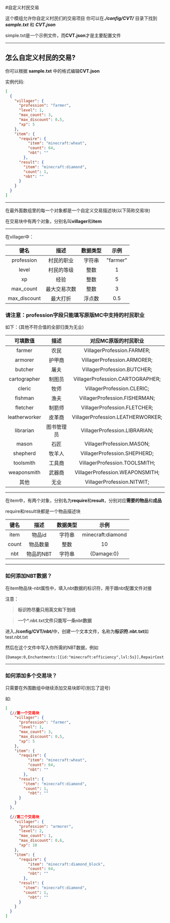 #自定义村民交易

这个模组允许你自定义村民们的交易项目
你可以在<b><i>./config/CVT/</i></b> 目录下找到 <b><i>sample.txt</i></b> 和 <b><i>CVT.json</i></b>

simple.txt是一个示例文件，而<b>CVT.json</b>才是主要配置文件

---





## 怎么自定义村民的交易?

你可以根据 <b>sample.txt</b> 中的格式编辑<b>CVT.json</b>

实例代码:

```json
[
  {
    "villager": {
      "profession": "farmer",
      "level": 1,
      "max_count": 3,
      "max_discount": 0.5,
      "xp": 5
    },
    "item": {
      "require": {
          "item": "minecraft:wheat",
          "count": 64,
          "nbt": ""
        },
      "result": {
        "item": "minecraft:diamond",
        "count": 1,
        "nbt": ""
      }
    }
  }
]
```

---

在最外面数组里的每一个对象都是一个自定义交易描述块(以下简称交易块)

在交易块中有两个对象，分别名叫<b>villager</b>和<b>item</b>

---

在villager中：

|     键名     |     描述     | 数据类型 |   示例   |
| :----------: | :----------: | :------: | :------: |
|  profession  |  村民的职业  |  字符串  | "farmer" |
|    level     |  村民的等级  |   整数   |    1     |
|      xp      |     经验     |   整数   |    5     |
|  max_count   | 最大交易次数 |   整数   |    3     |
| max_discount |   最大打折   |  浮点数  |   0.5    |

### 请注意：profession字段只能填写原版MC中支持的村民职业

如下：(其他不符合值的全部归类为无业)

|   可填数值    |    描述    |       对应MC原版的村民职业        |
| :-----------: | :--------: | :-------------------------------: |
|    farmer     |    农民    |    VillagerProfession.FARMER;     |
|    armorer    |   护甲商   |    VillagerProfession.ARMORER;    |
|    butcher    |    屠夫    |    VillagerProfession.BUTCHER;    |
| cartographer  |   制图员   | VillagerProfession.CARTOGRAPHER;  |
|    cleric     |    牧师    |    VillagerProfession.CLERIC;     |
|    fishman    |    渔夫    |   VillagerProfession.FISHERMAN;   |
|   fletcher    |   制箭师   |   VillagerProfession.FLETCHER;    |
| leatherworker |   皮革商   | VillagerProfession.LEATHERWORKER; |
|   librarian   | 图书管理员 |   VillagerProfession.LIBRARIAN;   |
|     mason     |    石匠    |     VillagerProfession.MASON;     |
|   shepherd    |   牧羊人   |   VillagerProfession.SHEPHERD;    |
|   toolsmith   |   工具商   |   VillagerProfession.TOOLSMITH;   |
|  weaponsmith  |   武器商   |  VillagerProfession.WEAPONSMITH;  |
|     其他      |    无业    |    VillagerProfession.NITWIT;     |

----

在item中，有两个对象，分别名为<b>require</b>和<b>result</b>，分别对应<b>需要的物品</b>和<b>成品</b>

require和result块都是一个物品描述块

| 键名  |   描述   | 数据类型 |       示例        |
| :---: | :------: | :------: | :---------------: |
| item  |  物品id  |  字符串  | minecraft:diamond |
| count | 物品数量 |   整数   |        10         |
| nbt   | 物品的NBT | 字符串 |     {Damage:0}     |



---

### 如何添加NBT数据？

在item物品块-nbt属性中，填入nbt数据的标识符，用于跟nbt配置文件对接

注意：
> <b>标识符尽量只用英文和下划线</b>

> <b>一个*.nbt.txt文件只能写一条nbt数据</b>

进入<b>./config/CVT/nbt/</b>中，创建一个文本文件，名称为<b>标识符.nbt.txt</b>如test.nbt.txt

然后在这个文件中写入你所需的NBT数据，例如
```txt
{Damage:0,Enchantments:[{id:"minecraft:efficiency",lvl:5s}],RepairCost:1}
```

---

### 如何添加多个交易块？

只需要在外围数组中继续添加交易块即可(别忘了逗号)

如:

```json
[
  {//第一个交易块
    "villager": {
      "profession": "farmer",
      "level": 1,
      "max_count": 3,
      "max_discount": 0.5,
      "xp": 5
    },
    "item": {
      "require": {
          "item": "minecraft:wheat",
          "count": 64,
          "nbt": ""
        },
      "result": {
        "item": "minecraft:diamond",
        "count": 1,
          "nbt": ""
      }
    }
  },
    
  {//第二个交易块
    "villager": {
      "profession": "armorer",
      "level": 2,
      "max_count": 1,
      "max_discount": 0.6,
      "xp": 10
    },
    "item": {
      "require": {
          "item": "minecraft:diamond_block",
          "count": 64,
          "nbt": ""
        },
      "result": {
        "item": "minecraft:diamond",
        "count": 1,
          "nbt": ""
      }
    }
  }
]
```
